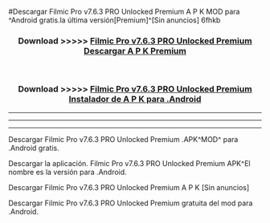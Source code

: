 #Descargar Filmic Pro v7.6.3 PRO Unlocked Premium  A P K MOD para ^Android gratis.la última versión[Premium]^[Sin anuncios] 6fhkb



<div align="center">
<h3>Download >>>>> <a href="https://es-web.web.app/?es= Filmic Pro v7.6.3 PRO Unlocked Premium ">Filmic Pro v7.6.3 PRO Unlocked Premium  Descargar A P K Premium</a></h3><br>

<h3>Download >>>>> <a href="https://es-web.web.app/?es= Filmic Pro v7.6.3 PRO Unlocked Premium ">Filmic Pro v7.6.3 PRO Unlocked Premium  Instalador de A P K para .Android</a></h3>
</div>


----------------------------------------------------------

----------------------------------------------------------

----------------------------------------------------------

Descargar Filmic Pro v7.6.3 PRO Unlocked Premium  .APK^MOD^ para .Android gratis.

Descargar la aplicación. Filmic Pro v7.6.3 PRO Unlocked Premium  APK^El nombre es la versión para .Android.

Descargar Filmic Pro v7.6.3 PRO Unlocked Premium  A P K [Sin anuncios]

Descargar Filmic Pro v7.6.3 PRO Unlocked Premium  gratuita del mod para .Android.